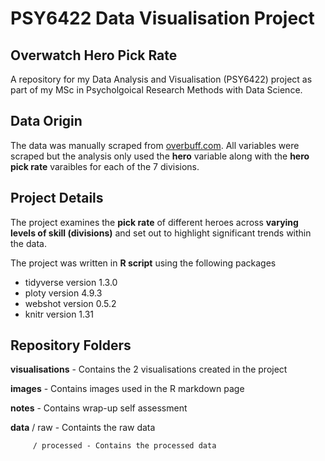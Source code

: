 # PSY6422 Data Visualisation Project

## Overwatch Hero Pick Rate

A repository for my Data Analysis and Visualisation (PSY6422) project as part of my MSc in Psycholgoical Research Methods with Data Science. 

## Data Origin

The data was manually scraped from [overbuff.com](https://www.overbuff.com/heroes). All variables were scraped but the analysis only used the **hero** variable along with the **hero pick rate** varaibles for each of the 7 divisions.

## Project Details

The project examines the **pick rate** of different heroes across **varying levels of skill (divisions)** and set out to highlight significant trends within the data.

The project was written in **R script** using the following packages
- tidyverse version 1.3.0
- ploty version 4.9.3
- webshot version 0.5.2
- knitr version 1.31

## Repository Folders

**visualisations** - Contains the 2 visualisations created in the project

**images** - Contains images used in the R markdown page

**notes** - Contains wrap-up self assessment

**data** / raw - Containts the raw data

         / processed - Contains the processed data
